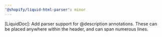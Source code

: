 ```yaml
---
'@shopify/liquid-html-parser': minor
---
```


[LiquidDoc]: Add parser support for @description annotations. These can be placed anywhere within the header, and can span numerous lines.
